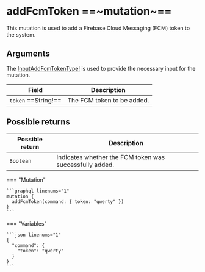 # addFcmToken ==~mutation~==

This mutation is used to add a Firebase Cloud Messaging (FCM) token to the system.

## Arguments

The [InputAddFcmTokenType!](../Objects/InputAddFcmTokenType.md) is used to provide the necessary input for the mutation.

| Field                     | Description                                      |
|---------------------------|--------------------------------------------------|
| `token` ==String!==       | The FCM token to be added.                       |

## Possible returns

| Possible return | Description                                                                               |
|-----------------|-------------------------------------------------------------------------------------------|
| `Boolean`       | Indicates whether the FCM token was successfully added.                                   |

=== "Mutation"

    ```graphql linenums="1"
    mutation {
      addFcmToken(command: { token: "qwerty" })
    }
    ```

=== "Variables"

    ```json linenums="1"
    {
      "command": {
        "token": "qwerty"
      }
    }
    ```

